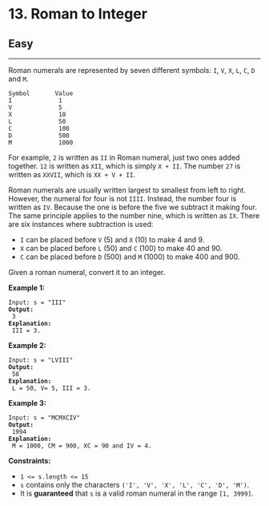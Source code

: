 # 13. Roman to Integer

## Easy

***

Roman numerals are represented by seven different symbols: `I`, `V`, `X`, `L`, `C`, `D` and `M`.

```
Symbol       Value
I             1
V             5
X             10
L             50
C             100
D             500
M             1000
```

For example, `2` is written as `II` in Roman numeral, just two ones added together. `12` is written as `XII`, which is simply `X + II`. The number `27` is written as `XXVII`, which is `XX + V + II`.

Roman numerals are usually written largest to smallest from left to right. However, the numeral for four is not `IIII`. Instead, the number four is written as `IV`. Because the one is before the five we subtract it making four. The same principle applies to the number nine, which is written as `IX`. There are six instances where subtraction is used:

* `I` can be placed before `V` (5) and `X` (10) to make 4 and 9.&#x20;
* `X` can be placed before `L` (50) and `C` (100) to make 40 and 90.&#x20;
* `C` can be placed before `D` (500) and `M` (1000) to make 400 and 900.

Given a roman numeral, convert it to an integer.

&#x20;

**Example 1:**

<pre><code>Input: s = "III"
<strong>Output:
</strong> 3
<strong>Explanation:
</strong> III = 3.</code></pre>

**Example 2:**

<pre><code>Input: s = "LVIII"
<strong>Output:
</strong> 58
<strong>Explanation:
</strong> L = 50, V= 5, III = 3.</code></pre>

**Example 3:**

<pre><code>Input: s = "MCMXCIV"
<strong>Output:
</strong> 1994
<strong>Explanation:
</strong> M = 1000, CM = 900, XC = 90 and IV = 4.</code></pre>

&#x20;

**Constraints:**

* `1 <= s.length <= 15`
* `s` contains only the characters `('I', 'V', 'X', 'L', 'C', 'D', 'M')`.
* It is **guaranteed** that `s` is a valid roman numeral in the range `[1, 3999]`.
